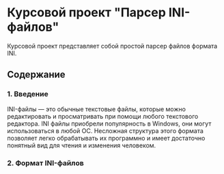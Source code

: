 # Курсовой проект "Парсер INI-файлов"

Курсовой проект представляет собой простой парсер файлов формата INI.

## Содержание
### 1. Введение
INI-файлы — это обычные текстовые файлы, которые можно редактировать и просматривать при помощи любого текстового редактора.
INI файлы приобрели популярность в Windows, они могут использоваться в любой ОС. Несложная структура этого формата позволяет легко обрабатывать их программно и имеет достаточно понятный вид для чтения и изменения человеком.

### 2. Формат INI-файлов